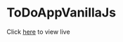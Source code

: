 # ToDoAppVanillaJs

Click <a href="https://kenechvkwv.github.io/ToDoAppVanillaJs/">here</a> to view live
